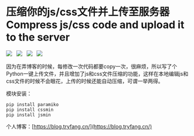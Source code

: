 # **压缩你的js/css文件并上传至服务器 Compress js/css code and upload it to the server** #

![](https://img.shields.io/badge/Python-v3.7.1-blue.svg)&nbsp;&nbsp;&nbsp;![](https://img.shields.io/badge/Paramiko-2.4.2-yellow.svg)&nbsp;&nbsp;&nbsp;![](https://img.shields.io/badge/Cssmin-0.2.0-brightgreen.svg)&nbsp;&nbsp;&nbsp;![](https://img.shields.io/badge/Jsmin-2.2.2-lightgrey.svg)

因为在弄博客的时候，每修改一次代码都要copy一次，很麻烦，所以写了个Python一键上传文件，并且增加了js和css文件压缩的功能，这样在本地编辑js和css文件的时候不会眼花，上传的时候还能自动压缩，可谓一举两得。

模块安装：
```
pip install paramiko
pip install cssmin
pip install jsmin
```

个人博客：[https://blog.tryfang.cn/](https://blog.tryfang.cn/)